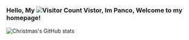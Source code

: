 ### Hello, My ![Visitor Count](https://profile-counter.glitch.me/Christmas/count.svg) Vistor, Im Panco, Welcome to my homepage!

![Christmas's GitHub stats](https://github-readme-stats.vercel.app/api?username=panco95&show_icons=true&theme=tokyonight)
